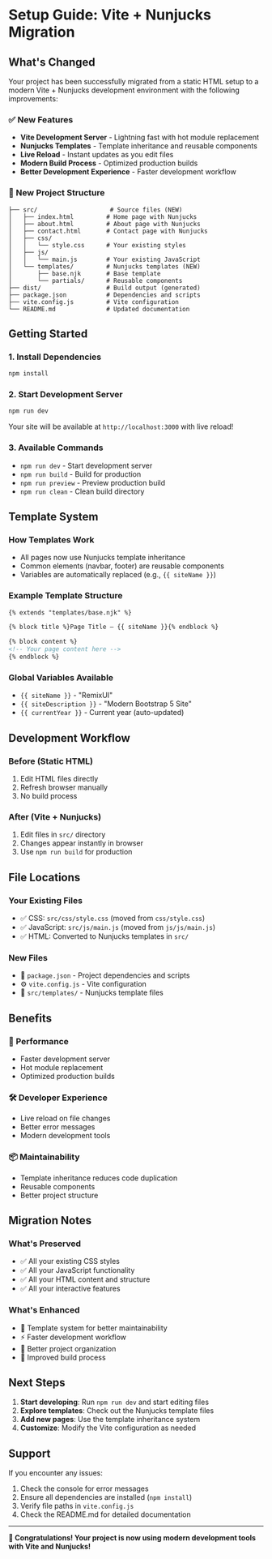 # Setup Guide: Vite + Nunjucks Migration

## What's Changed

Your project has been successfully migrated from a static HTML setup to a modern Vite + Nunjucks development environment with the following improvements:

### ✅ New Features
- **Vite Development Server** - Lightning fast with hot module replacement
- **Nunjucks Templates** - Template inheritance and reusable components
- **Live Reload** - Instant updates as you edit files
- **Modern Build Process** - Optimized production builds
- **Better Development Experience** - Faster development workflow

### 📁 New Project Structure
```
├── src/                    # Source files (NEW)
│   ├── index.html         # Home page with Nunjucks
│   ├── about.html         # About page with Nunjucks
│   ├── contact.html       # Contact page with Nunjucks
│   ├── css/
│   │   └── style.css      # Your existing styles
│   ├── js/
│   │   └── main.js        # Your existing JavaScript
│   └── templates/         # Nunjucks templates (NEW)
│       ├── base.njk       # Base template
│       └── partials/      # Reusable components
├── dist/                  # Build output (generated)
├── package.json           # Dependencies and scripts
├── vite.config.js         # Vite configuration
└── README.md              # Updated documentation
```

## Getting Started

### 1. Install Dependencies
```bash
npm install
```

### 2. Start Development Server
```bash
npm run dev
```

Your site will be available at `http://localhost:3000` with live reload!

### 3. Available Commands
- `npm run dev` - Start development server
- `npm run build` - Build for production
- `npm run preview` - Preview production build
- `npm run clean` - Clean build directory

## Template System

### How Templates Work
- All pages now use Nunjucks template inheritance
- Common elements (navbar, footer) are reusable components
- Variables are automatically replaced (e.g., `{{ siteName }}`)

### Example Template Structure
```html
{% extends "templates/base.njk" %}

{% block title %}Page Title — {{ siteName }}{% endblock %}

{% block content %}
<!-- Your page content here -->
{% endblock %}
```

### Global Variables Available
- `{{ siteName }}` - "RemixUI"
- `{{ siteDescription }}` - "Modern Bootstrap 5 Site"
- `{{ currentYear }}` - Current year (auto-updated)

## Development Workflow

### Before (Static HTML)
1. Edit HTML files directly
2. Refresh browser manually
3. No build process

### After (Vite + Nunjucks)
1. Edit files in `src/` directory
2. Changes appear instantly in browser
3. Use `npm run build` for production

## File Locations

### Your Existing Files
- ✅ CSS: `src/css/style.css` (moved from `css/style.css`)
- ✅ JavaScript: `src/js/main.js` (moved from `js/js/main.js`)
- ✅ HTML: Converted to Nunjucks templates in `src/`

### New Files
- 📝 `package.json` - Project dependencies and scripts
- ⚙️ `vite.config.js` - Vite configuration
- 📄 `src/templates/` - Nunjucks template files

## Benefits

### 🚀 Performance
- Faster development server
- Hot module replacement
- Optimized production builds

### 🛠️ Developer Experience
- Live reload on file changes
- Better error messages
- Modern development tools

### 📦 Maintainability
- Template inheritance reduces code duplication
- Reusable components
- Better project structure

## Migration Notes

### What's Preserved
- ✅ All your existing CSS styles
- ✅ All your JavaScript functionality
- ✅ All your HTML content and structure
- ✅ All your interactive features

### What's Enhanced
- 🔄 Template system for better maintainability
- ⚡ Faster development workflow
- 🎯 Better project organization
- 📱 Improved build process

## Next Steps

1. **Start developing**: Run `npm run dev` and start editing files
2. **Explore templates**: Check out the Nunjucks template files
3. **Add new pages**: Use the template inheritance system
4. **Customize**: Modify the Vite configuration as needed

## Support

If you encounter any issues:
1. Check the console for error messages
2. Ensure all dependencies are installed (`npm install`)
3. Verify file paths in `vite.config.js`
4. Check the README.md for detailed documentation

---

**🎉 Congratulations! Your project is now using modern development tools with Vite and Nunjucks!**
